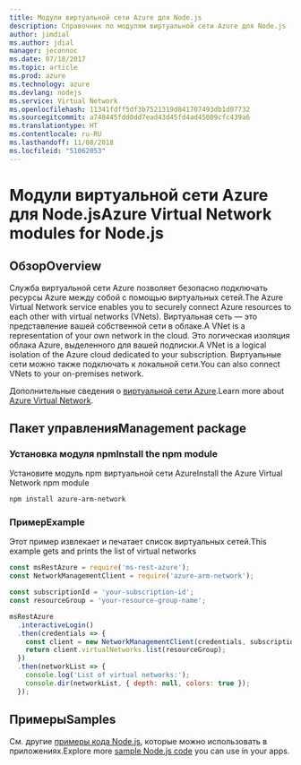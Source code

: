 ```yaml
---
title: Модули виртуальной сети Azure для Node.js
description: Справочник по модулям виртуальной сети Azure для Node.js
author: jimdial
ms.author: jdial
manager: jeconnoc
ms.date: 07/18/2017
ms.topic: article
ms.prod: azure
ms.technology: azure
ms.devlang: nodejs
ms.service: Virtual Network
ms.openlocfilehash: 11341fdff5df3b7521319d841707493db1d07732
ms.sourcegitcommit: a748445fdd0dd7ead43d45fd4ad45009cfc439a6
ms.translationtype: HT
ms.contentlocale: ru-RU
ms.lasthandoff: 11/08/2018
ms.locfileid: "51062053"
---
```

# <a name="azure-virtual-network-modules-for-nodejs"></a><span data-ttu-id="37c60-103">Модули виртуальной сети Azure для Node.js</span><span class="sxs-lookup"><span data-stu-id="37c60-103">Azure Virtual Network modules for Node.js</span></span>

## <a name="overview"></a><span data-ttu-id="37c60-104">Обзор</span><span class="sxs-lookup"><span data-stu-id="37c60-104">Overview</span></span>

<span data-ttu-id="37c60-105">Служба виртуальной сети Azure позволяет безопасно подключать ресурсы Azure между собой с помощью виртуальных сетей.</span><span class="sxs-lookup"><span data-stu-id="37c60-105">The Azure Virtual Network service enables you to securely connect Azure resources to each other with virtual networks (VNets).</span></span> <span data-ttu-id="37c60-106">Виртуальная сеть — это представление вашей собственной сети в облаке.</span><span class="sxs-lookup"><span data-stu-id="37c60-106">A VNet is a representation of your own network in the cloud.</span></span> <span data-ttu-id="37c60-107">Это логическая изоляция облака Azure, выделенного для вашей подписки.</span><span class="sxs-lookup"><span data-stu-id="37c60-107">A VNet is a logical isolation of the Azure cloud dedicated to your subscription.</span></span> <span data-ttu-id="37c60-108">Виртуальные сети можно также подключать к локальной сети.</span><span class="sxs-lookup"><span data-stu-id="37c60-108">You can also connect VNets to your on-premises network.</span></span>

<span data-ttu-id="37c60-109">Дополнительные сведения о [виртуальной сети Azure](https://docs.microsoft.com/azure/virtual-network/virtual-networks-overview).</span><span class="sxs-lookup"><span data-stu-id="37c60-109">Learn more about [Azure Virtual Network](https://docs.microsoft.com/azure/virtual-network/virtual-networks-overview).</span></span>

## <a name="management-package"></a><span data-ttu-id="37c60-110">Пакет управления</span><span class="sxs-lookup"><span data-stu-id="37c60-110">Management package</span></span>

### <a name="install-the-npm-module"></a><span data-ttu-id="37c60-111">Установка модуля npm</span><span class="sxs-lookup"><span data-stu-id="37c60-111">Install the npm module</span></span>

<span data-ttu-id="37c60-112">Установите модуль npm виртуальной сети Azure</span><span class="sxs-lookup"><span data-stu-id="37c60-112">Install the Azure Virtual Network npm module</span></span>

```bash
npm install azure-arm-network
```

### <a name="example"></a><span data-ttu-id="37c60-113">Пример</span><span class="sxs-lookup"><span data-stu-id="37c60-113">Example</span></span>

<span data-ttu-id="37c60-114">Этот пример извлекает и печатает список виртуальных сетей.</span><span class="sxs-lookup"><span data-stu-id="37c60-114">This example gets and prints the list of virtual networks</span></span>

```javascript
const msRestAzure = require('ms-rest-azure');
const NetworkManagementClient = require('azure-arm-network');

const subscriptionId = 'your-subscription-id';
const resourceGroup = 'your-resource-group-name';

msRestAzure
  .interactiveLogin()
  .then(credentials => {
    const client = new NetworkManagementClient(credentials, subscriptionId);
    return client.virtualNetworks.list(resourceGroup);
  })
  .then(networkList => {
    console.log('List of virtual networks:');
    console.dir(networkList, { depth: null, colors: true });
  });
```

## <a name="samples"></a><span data-ttu-id="37c60-115">Примеры</span><span class="sxs-lookup"><span data-stu-id="37c60-115">Samples</span></span>

<span data-ttu-id="37c60-116">См. другие [примеры кода Node.js](https://azure.microsoft.com/resources/samples/?platform=nodejs), которые можно использовать в приложениях.</span><span class="sxs-lookup"><span data-stu-id="37c60-116">Explore more [sample Node.js code](https://azure.microsoft.com/resources/samples/?platform=nodejs) you can use in your apps.</span></span>
